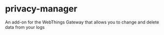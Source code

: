 # privacy-manager
An add-on for the WebThings Gateway that allows you to change and delete data from your logs
